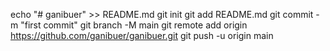echo "# ganibuer" >> README.md
git init
git add README.md
git commit -m "first commit"
git branch -M main
git remote add origin https://github.com/ganibuer/ganibuer.git
git push -u origin main
<!---
ganibuer/ganibuer is a ✨ special ✨ repository because its `README.md` (this file) appears on your GitHub profile.
You can click the Preview link to take a look at your changes.
--->
